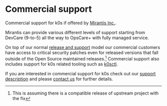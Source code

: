 <!--
SPDX-FileCopyrightText: 2023 k0s authors

SPDX-License-Identifier: CC-BY-SA-4.0
-->

# Commercial support

Commercial support for k0s if offered by [Mirantis Inc.](https://mirantis.com).

Mirantis can provide various different levels of support starting from DevCare (9-to-5) all the way to OpsCare+ with fully managed service.

On top of our normal [release and support](releases.md) model our commercial customers have access to critical security patches even for released versions that fall outside of the Open Source maintained releases.[^1] Commercial support also includes support for k0s related tooling such as [k0sctl](https://github.com/k0sproject/k0sctl).

If you are interested in commercial support for k0s check out our [support description](https://www.mirantis.com/support/enterprise-support-options/) and please [contact us](https://www.mirantis.com/contact/) for further details.

[^1]: This is assuming there is a compatible release of upstream project with the fix